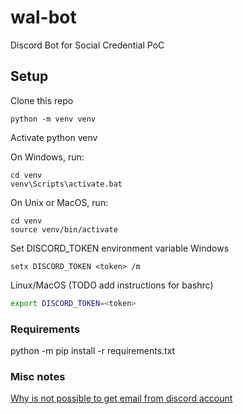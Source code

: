 # wal-bot
Discord Bot for Social Credential PoC 

## Setup

Clone this repo
```
python -m venv venv
``` 

Activate python venv 

On Windows, run:
```
cd venv
venv\Scripts\activate.bat
```
On Unix or MacOS, run:
```
cd venv
source venv/bin/activate
```

Set DISCORD_TOKEN environment variable
Windows
```
setx DISCORD_TOKEN <token> /m
```
Linux/MacOS (TODO add instructions for bashrc)
```bash
export DISCORD_TOKEN=<token>
```
### Requirements
python -m pip install -r requirements.txt

### Misc notes

[Why is not possible to get email from discord account](https://www.itgeared.com/how-to-get-someones-email-from-discord/#:~:text=To%20access%20it%2C%20open%20your,email%20associated%20with%20your%20Discord.)

